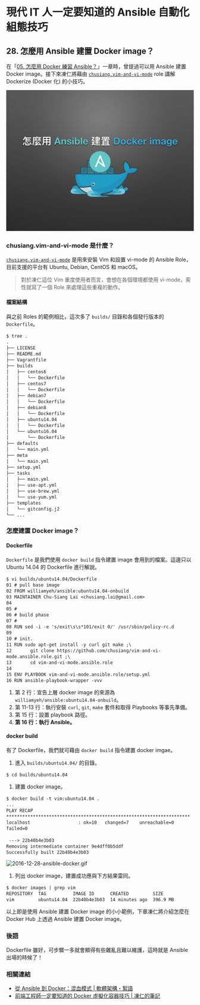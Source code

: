 # 現代 IT 人一定要知道的 Ansible 自動化組態技巧

## 28. 怎麼用 Ansible 建置 Docker image？

在「[05. 怎麼用 Docker 練習 Ansible？](05.how-to-practive-the-ansible-with-docker.md)」一章時，曾提過可以用 Ansible 建置 Docker image。接下來凍仁將藉由 [`chusiang.vim-and-vi-mode`][chusiang_vim_role] role 講解 Dockerize (Docker 化) 的小技巧。

[chusiang_vim_role]: https://galaxy.ansible.com/chusiang/vim-and-vi-mode/

![automate_with_ansible_practice-31.jpg](imgs/automate_with_ansible_practice-31.jpg)


### chusiang.vim-and-vi-mode 是什麼？

[`chusiang.vim-and-vi-mode`][chusiang_vim_role] 是用來安裝 Vim 和設置 vi-mode 的 Ansible Role，目前支援的平台有 Ubuntu, Debian, CentOS 和 macOS。

> 對於凍仁這位 Vim 重度使用者而言，會想在各個環境都使用 vi-mode，索性就寫了一個 Role 來處理這些重複的動作。


#### 檔案結構

與之前 Roles 的範例相比，這次多了 `builds/` 目錄和各個發行版本的 `Dockerfile`。

```
$ tree .
.
├── LICENSE
├── README.md
├── Vagrantfile
├── builds
│   ├── centos6
│   │   └── Dockerfile
│   ├── centos7
│   │   └── Dockerfile
│   ├── debian7
│   │   └── Dockerfile
│   ├── debian8
│   │   └── Dockerfile
│   ├── ubuntu14.04
│   │   └── Dockerfile
│   └── ubuntu16.04
│       └── Dockerfile
├── defaults
│   └── main.yml
├── meta
│   └── main.yml
├── setup.yml
├── tasks
│   ├── main.yml
│   ├── use-apt.yml
│   ├── use-brew.yml
│   └── use-yum.yml
├── templates
│   └── gitconfig.j2
└── ...
```

### 怎麼建置 Docker image？

#### Dockerfile

`Dockerfile` 是我們使用 `docker build` 指令建置 image 會用到的檔案。這邊只以 Ubuntu 14.04 的 Dockerfile 進行解說。

```
$ vi builds/ubuntu14.04/Dockerfile
01 # pull base image
02 FROM williamyeh/ansible:ubuntu14.04-onbuild
03 MAINTAINER Chu-Siang Lai <chusiang.lai@gmail.com>
04 
05 #
06 # build phase
07 #
08 RUN sed -i -e 's/exit\s\s*101/exit 0/' /usr/sbin/policy-rc.d
09 
10 # init.
11 RUN sudo apt-get install -y curl git make ;\
12       git clone https://github.com/chusiang/vim-and-vi-mode.ansible.role.git ;\
13       cd vim-and-vi-mode.ansible.role
14 
15 ENV PLAYBOOK vim-and-vi-mode.ansible.role/setup.yml
16 RUN ansible-playbook-wrapper -vvv
```

1. 第 2 行：宣告上層 docker image 的來源為 `williamyeh/ansible:ubuntu14.04-onbuild`。
1. 第 11-13 行：執行安裝 `curl`, `git`, `make` 套件和取得 Playbooks 等事先準備。
1. 第 15 行：設置 playbook 路徑。
1. **第 16 行：執行 Ansible。**


#### docker build

有了 Dockerfile，我們就可藉由 `docker build` 指令建置 docker imgae。

1. 進入 `builds/ubuntu14.04/` 的目錄。

  ```
  $ cd builds/ubuntu14.04
  ```

1. 建置 docker image。

  ```
  $ docker build -t vim:ubuntu14.04 .
  ...
  PLAY RECAP *********************************************************************
  localhost                  : ok=10   changed=7    unreachable=0    failed=0
  
   ---> 22b40b4e3b03
  Removing intermediate container 9e4dff0b5ddf
  Successfully built 22b40b4e3b03
  ```

  ![2016-12-28-ansible-docker.gif](imgs/2016-12-28-ansible-docker.gif)

1. 列出 docker image，建置成功應與下方結果雷同。

  ```
  $ docker images | grep vim
  REPOSITORY  TAG          IMAGE ID      CREATED         SIZE
  vim         ubuntu14.04  22b40b4e3b03  14 minutes ago  396.9 MB
  ```

以上即是使用 Ansible 建置 Docker image 的小小範例，下章凍仁將介紹怎麼在 Docker Hub 上透過 Ansible 建置 Docker image。 


### 後語

Dockerfile 雖好，可步驟一多就會顯得有些雜亂且難以維護，這時就是 Ansible 出場的時候了！


### 相關連結

- [從 Ansible 到 Docker：混血模式 | 軟體架構・絮語][halfblood_docker]
- [前端工程師一定要知道的 Docker 虛擬化容器技巧 | 凍仁的筆記][virtualization-with-docker-container]

[halfblood_docker]: http://school.soft-arch.net/blog/247026/halfblood-docker
[virtualization-with-docker-container]: http://note.drx.tw/2016/07/virtualization-with-docker-container-basic-for-f2e.html

